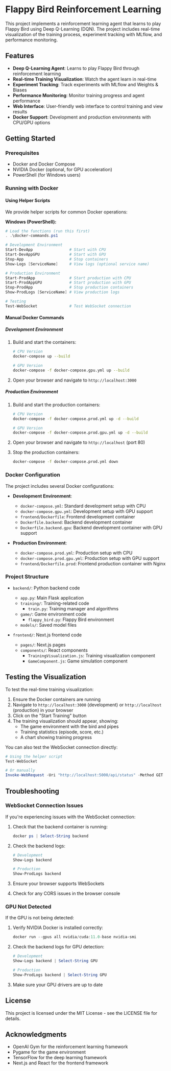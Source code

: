 # Flappy Bird Reinforcement Learning

This project implements a reinforcement learning agent that learns to play Flappy Bird using Deep Q-Learning (DQN). The project includes real-time visualization of the training process, experiment tracking with MLflow, and performance monitoring.

## Features

- **Deep Q-Learning Agent**: Learns to play Flappy Bird through reinforcement learning
- **Real-time Training Visualization**: Watch the agent learn in real-time
- **Experiment Tracking**: Track experiments with MLflow and Weights & Biases
- **Performance Monitoring**: Monitor training progress and agent performance
- **Web Interface**: User-friendly web interface to control training and view results
- **Docker Support**: Development and production environments with CPU/GPU options

## Getting Started

### Prerequisites

- Docker and Docker Compose
- NVIDIA Docker (optional, for GPU acceleration)
- PowerShell (for Windows users)

### Running with Docker

#### Using Helper Scripts

We provide helper scripts for common Docker operations:

**Windows (PowerShell):**
```powershell
# Load the functions (run this first)
. .\docker-commands.ps1

# Development Environment
Start-DevApp                # Start with CPU
Start-DevAppGPU             # Start with GPU
Stop-App                    # Stop containers
Show-Logs [ServiceName]     # View logs (optional service name)

# Production Environment
Start-ProdApp               # Start production with CPU
Start-ProdAppGPU            # Start production with GPU
Stop-ProdApp                # Stop production containers
Show-ProdLogs [ServiceName] # View production logs

# Testing
Test-WebSocket              # Test WebSocket connection
```

#### Manual Docker Commands

##### Development Environment

1. Build and start the containers:
   ```bash
   # CPU Version
   docker-compose up --build
   
   # GPU Version
   docker-compose -f docker-compose.gpu.yml up --build
   ```

2. Open your browser and navigate to `http://localhost:3000`

##### Production Environment

1. Build and start the production containers:
   ```bash
   # CPU Version
   docker-compose -f docker-compose.prod.yml up -d --build
   
   # GPU Version
   docker-compose -f docker-compose.prod.gpu.yml up -d --build
   ```

2. Open your browser and navigate to `http://localhost` (port 80)

3. Stop the production containers:
   ```bash
   docker-compose -f docker-compose.prod.yml down
   ```

### Docker Configuration

The project includes several Docker configurations:

- **Development Environment**:
  - `docker-compose.yml`: Standard development setup with CPU
  - `docker-compose.gpu.yml`: Development setup with GPU support
  - `frontend/Dockerfile`: Frontend development container
  - `Dockerfile.backend`: Backend development container
  - `Dockerfile.backend.gpu`: Backend development container with GPU support

- **Production Environment**:
  - `docker-compose.prod.yml`: Production setup with CPU
  - `docker-compose.prod.gpu.yml`: Production setup with GPU support
  - `frontend/Dockerfile.prod`: Frontend production container with Nginx

### Project Structure

- `backend/`: Python backend code
  - `app.py`: Main Flask application
  - `training/`: Training-related code
    - `train.py`: Training manager and algorithms
  - `game/`: Game environment code
    - `flappy_bird.py`: Flappy Bird environment
  - `models/`: Saved model files

- `frontend/`: Next.js frontend code
  - `pages/`: Next.js pages
  - `components/`: React components
    - `TrainingVisualization.js`: Training visualization component
    - `GameComponent.js`: Game simulation component

## Testing the Visualization

To test the real-time training visualization:

1. Ensure the Docker containers are running
2. Navigate to `http://localhost:3000` (development) or `http://localhost` (production) in your browser
3. Click on the "Start Training" button
4. The training visualization should appear, showing:
   - The game environment with the bird and pipes
   - Training statistics (episode, score, etc.)
   - A chart showing training progress

You can also test the WebSocket connection directly:
```powershell
# Using the helper script
Test-WebSocket

# Or manually
Invoke-WebRequest -Uri "http://localhost:5000/api/status" -Method GET
```

## Troubleshooting

### WebSocket Connection Issues

If you're experiencing issues with the WebSocket connection:

1. Check that the backend container is running:
   ```powershell
   docker ps | Select-String backend
   ```

2. Check the backend logs:
   ```powershell
   # Development
   Show-Logs backend
   
   # Production
   Show-ProdLogs backend
   ```

3. Ensure your browser supports WebSockets
4. Check for any CORS issues in the browser console

### GPU Not Detected

If the GPU is not being detected:

1. Verify NVIDIA Docker is installed correctly:
   ```powershell
   docker run --gpus all nvidia/cuda:11.0-base nvidia-smi
   ```

2. Check the backend logs for GPU detection:
   ```powershell
   # Development
   Show-Logs backend | Select-String GPU
   
   # Production
   Show-ProdLogs backend | Select-String GPU
   ```

3. Make sure your GPU drivers are up to date

## License

This project is licensed under the MIT License - see the LICENSE file for details.

## Acknowledgments

- OpenAI Gym for the reinforcement learning framework
- Pygame for the game environment
- TensorFlow for the deep learning framework
- Next.js and React for the frontend framework 
